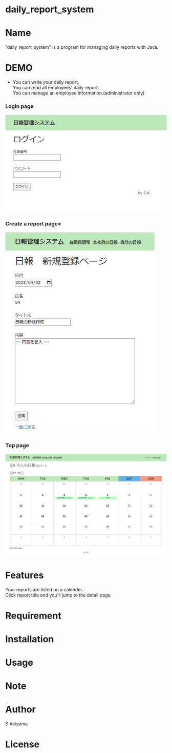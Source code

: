 # daily_report_system
# Name
 
”daily_report_system" is a program for managing daily reports with Java.

# DEMO
* You can write your daily report.<br>
You can read all employees' daily report.<br>
You can manage an employee information.(administrator only) 
<h3>Login page</h3>

![Login page](/Login.png "login")

### Create a report page<

![Create a report page](/Create.png "create")

<h3>Top page</h3>

![Top page](/Toppage.png "toppage")

# Features
Your reports are listed on a calender. <br>
Click report title and you'll jump to the detail page.
 
# Requirement


# Installation

# Usage

# Note

# Author

S.Akiyama

# License
